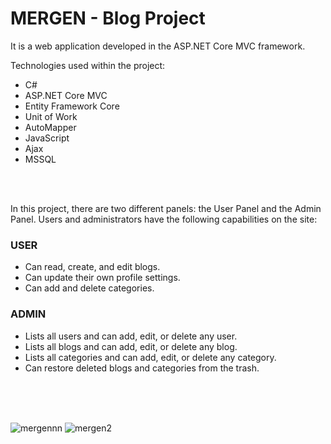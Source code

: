 #  MERGEN - Blog Project

It is a web application developed in the ASP.NET Core MVC framework.

Technologies used within the project:

-  C#
-  ASP.NET Core MVC 
-  Entity Framework Core 
-  Unit of Work
-  AutoMapper
-  JavaScript 
-  Ajax
-  MSSQL
<br>
<br> 


In this project, there are two different panels: the User Panel and the Admin Panel. Users and administrators have the following capabilities on the site:

### USER
- Can read, create, and edit blogs.
- Can update their own profile settings.
- Can add and delete categories.


 ### ADMIN
- Lists all users and can add, edit, or delete any user.
- Lists all blogs and can add, edit, or delete any blog.
- Lists all categories and can add, edit, or delete any category.
- Can restore deleted blogs and categories from the trash.
<br>
<br>
<br>



![mergennn](https://github.com/enesylmzx42/CNN-LetterRecognition-JS-Flask/assets/117593621/6208b747-6650-4f4f-8f48-a57c744fad1c)
![mergen2](https://github.com/enesylmzx42/CNN-LetterRecognition-JS-Flask/assets/117593621/438ff022-48fd-4f4b-a5db-7369c4ea1096)





   
